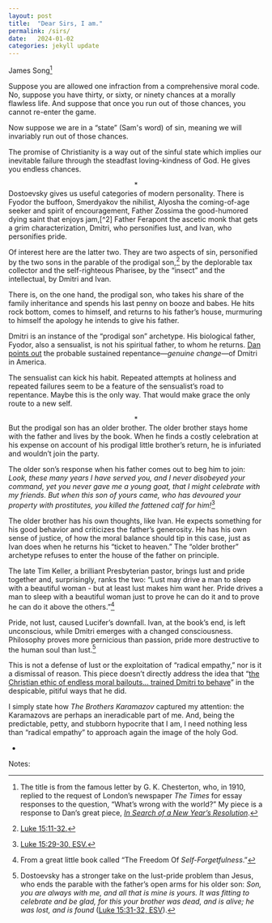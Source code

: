 ```yaml
---
layout: post
title:  "Dear Sirs, I am."
permalink: /sirs/
date:   2024-01-02
categories: jekyll update
---
```


James Song[^1]

Suppose you are allowed one infraction from a comprehensive moral code. No, suppose you have thirty, or sixty, or ninety chances at a morally flawless life. And suppose that once you run out of those chances, you cannot re-enter the game.

Now suppose we are in a “state” (Sam's word) of sin, meaning we will invariably run out of those chances.

The promise of Christianity is a way out of the sinful state which implies our inevitable failure through the steadfast loving-kindness of God. He gives you endless chances.
<center>&#42;</center>
Dostoevsky gives us useful categories of modern personality. There is Fyodor the buffoon, Smerdyakov the nihilist, Alyosha the coming-of-age seeker and spirit of encouragement, Father Zossima the good-humored dying saint that enjoys jam,[^2] Father Ferapont the ascetic monk that gets a grim characterization, Dmitri, who personifies lust, and Ivan, who personifies pride.

Of interest here are the latter two. They are two aspects of sin, personified by the two sons in the parable of the prodigal son,[^3] by the deplorable tax collector and the self-righteous Pharisee, by the “insect” and the intellectual, by Dmitri and Ivan. 

There is, on the one hand, the prodigal son, who takes his share of the family inheritance and spends his last penny on booze and babes. He hits rock bottom, comes to himself, and returns to his father’s house, murmuring to himself the apology he intends to give his father.

Dmitri is an instance of the “prodigal son” archetype. His biological father, Fyodor, also a sensualist, is not his spiritual father, to whom he returns. [Dan points out](https://www.stim.blog/finished/) the probable sustained repentance—*genuine change*—of Dmitri in America.

The sensualist can kick his habit. Repeated attempts at holiness and repeated failures seem to be a feature of the sensualist’s road to repentance. Maybe this is the only way. That would make grace the only route to a new self.
<center>&#42;</center>
But the prodigal son has an older brother. The older brother stays home with the father and lives by the book. When he finds a costly celebration at his expense on account of his prodigal little brother’s return, he is infuriated and wouldn’t join the party. 

The older son’s response when his father comes out to beg him to join: *Look, these many years I have served you, and I never disobeyed your command, yet you never gave me a young goat, that I might celebrate with my friends. But when this son of yours came, who has devoured your property with prostitutes, you killed the fattened calf for him!*[^4] 

The older brother has his own thoughts, like Ivan. He expects something for his good behavior and criticizes the father’s generosity. He has his own sense of justice, of how the moral balance should tip in this case, just as Ivan does when he returns his “ticket to heaven.” The “older brother” archetype refuses to enter the house of the father on principle. 

The late Tim Keller, a brilliant Presbyterian pastor, brings lust and pride together and, surprisingly, ranks the two: “Lust may drive a man to sleep with a beautiful woman - but at least lust makes him want her. Pride drives a man to sleep with a beautiful woman just to prove he can do it and to prove he can do it above the others.”[^5]

Pride, not lust, caused Lucifer’s downfall. Ivan, at the book’s end, is left unconscious, while Dmitri emerges with a changed consciousness. Philosophy proves more pernicious than passion, pride more destructive to the human soul than lust.[^6]

This is not a defense of lust or the exploitation of “radical empathy,” nor is it a dismissal of reason. This piece doesn’t directly address the idea that “[the Christian ethic of endless moral bailouts… trained Dmitri to behave](https://www.stim.blog/search/)” in the despicable, pitiful ways that he did. 

I simply state how *The Brothers Karamazov* captured my attention: the Karamazovs are perhaps an ineradicable part of me. And, being the predictable, petty, and stubborn hypocrite that I am, I need nothing less than “radical empathy” to approach again the image of the holy God.

-

Notes:

[^1]: The title is from the famous letter by G. K. Chesterton, who, in 1910, replied to the request of London’s newspaper *The Times* for essay responses to the question, “What’s wrong with the world?” My piece is a response to Dan’s great piece, [*In Search of a New Year’s Resolution*](https://www.stim.blog/search/). 

[^2]: Father Zossima shows Dostoevsky’s opposition to austere asceticism as the way to salvation as well as the idea that the Christian mission today is not within the arcane, isolated walls of monasteries but is in the world, engaged, beginning, perhaps, with communities of children.

[^3]: [Luke 15:11-32.](https://www.biblegateway.com/passage/?search=Luke%2015%3A11-32&version=ESV;KJV)

[^4]: [Luke 15:29-30, ESV.](https://www.biblegateway.com/passage/?search=Luke%2015%3A11-32&version=ESV;KJV)

[^5]: From a great little book called “The Freedom Of *Self-Forgetfulness*.”

[^6]: Dostoevsky has a stronger take on the lust-pride problem than Jesus, who ends the parable with the father’s open arms for his older son: *Son, you are always with me, and all that is mine is yours. It was fitting to celebrate and be glad, for this your brother was dead, and is alive; he was lost, and is found* ([Luke 15:31-32, ESV](https://www.biblegateway.com/passage/?search=Luke%2015%3A11-32&version=ESV;KJV)).


